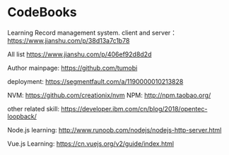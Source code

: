 # CodeBooks

Learning 
Record management system.
client and server：
https://www.jianshu.com/p/38d13a7c1b78

All list
https://www.jianshu.com/p/406ef92d8d2d

Author mainpage:
https://github.com/tumobi

deployment:
https://segmentfault.com/a/1190000010213828

NVM:
https://github.com/creationix/nvm
NPM:
http://npm.taobao.org/


other related skill:
https://developer.ibm.com/cn/blog/2018/opentec-loopback/

Node.js learning:
http://www.runoob.com/nodejs/nodejs-http-server.html


Vue.js Learning:
https://cn.vuejs.org/v2/guide/index.html
